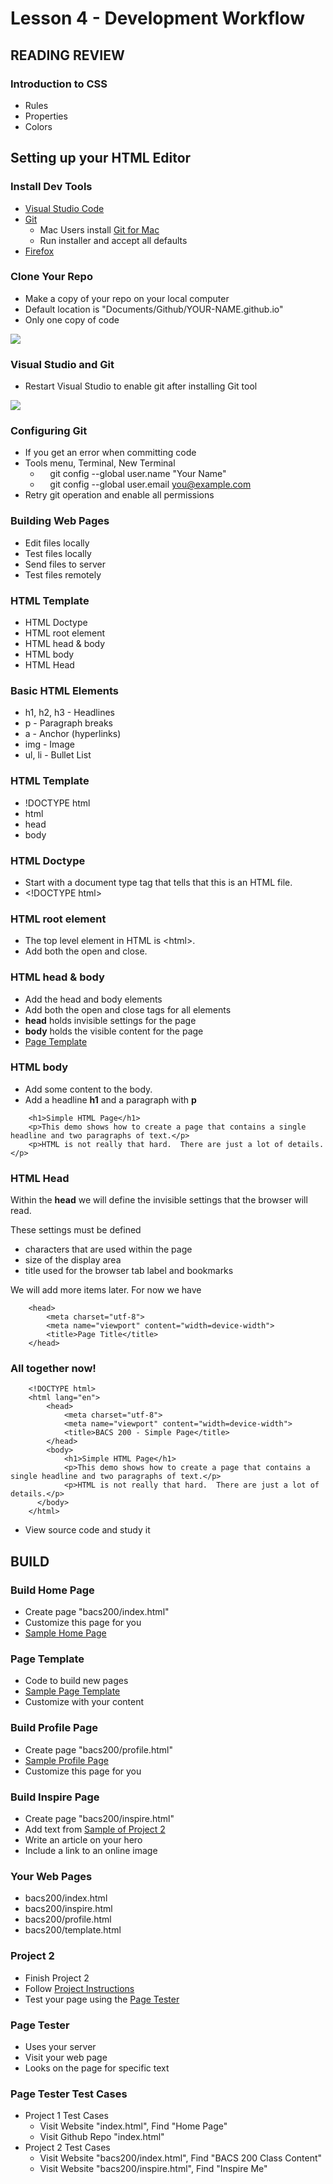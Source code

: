 # Lesson 4 - Development Workflow


## READING REVIEW

### Introduction to CSS
* Rules
* Properties
* Colors

## Setting up your HTML Editor

### Install Dev Tools
* [Visual Studio Code](https://code.visualstudio.com/) 
* [Git](https://git-scm.com/)
    * Mac Users install [Git for Mac](https://sourceforge.net/projects/git-osx-installer/files/latest/download)
    * Run installer and accept all defaults
* [Firefox](https://www.mozilla.org/en-US/firefox/new/)


### Clone Your Repo
* Make a copy of your repo on your local computer
* Default location is "Documents/Github/YOUR-NAME.github.io"
* Only one copy of code

![](img/vs-open.png)


### Visual Studio and Git
* Restart Visual Studio to enable git after installing Git tool

![](img/vs-git.png)


### Configuring Git
* If you get an error when committing code
* Tools menu, Terminal, New Terminal
    -     git config --global user.name "Your Name"
    -     git config --global user.email you@example.com
* Retry git operation and enable all permissions


### Building Web Pages
* Edit files locally
* Test files locally
* Send files to server
* Test files remotely


### HTML Template
* HTML Doctype
* HTML root element
* HTML head & body
* HTML body
* HTML Head


### Basic HTML Elements
* h1, h2, h3 - Headlines
* p - Paragraph breaks
* a - Anchor (hyperlinks)
* img - Image 
* ul, li - Bullet List 


### HTML Template
* !DOCTYPE html
* html
* head
* body


### HTML Doctype
* Start with a document type tag that tells that this is an HTML file.
* &lt;!DOCTYPE html&gt;


### HTML root element
* The top level element in HTML is &lt;html&gt;.   
* Add both the open and close.


### HTML head & body
* Add the head and body elements
* Add both the open and close tags for all elements
* **head** holds invisible settings for the page
* **body** holds the visible content for the page
* [Page Template](https://mark-seaman.github.io/demo/week2/template.html)


### HTML body

* Add some content to the body.
* Add a headline **h1** and a paragraph with **p**

```
    <h1>Simple HTML Page</h1>
    <p>This demo shows how to create a page that contains a single headline and two paragraphs of text.</p>
    <p>HTML is not really that hard.  There are just a lot of details.</p>
```


### HTML Head

Within the **head** we will define the invisible settings that the browser will read.

These settings must be defined

* characters that are used within the page
* size of the display area
* title used for the browser tab label and bookmarks

We will add more items later.  For now we have

```
    <head>
        <meta charset="utf-8">
        <meta name="viewport" content="width=device-width">
        <title>Page Title</title>
    </head>
```


### All together now!

```
    <!DOCTYPE html>
    <html lang="en">
        <head>
            <meta charset="utf-8">
            <meta name="viewport" content="width=device-width">
            <title>BACS 200 - Simple Page</title>
        </head>
        <body>
            <h1>Simple HTML Page</h1>
            <p>This demo shows how to create a page that contains a single headline and two paragraphs of text.</p>
            <p>HTML is not really that hard.  There are just a lot of details.</p>
      </body>
    </html>
```

* View source code and study it



## BUILD

### Build Home Page
* Create page "bacs200/index.html"
* Customize this page for you
* [Sample Home Page](https://github.com/Mark-Seaman/Mark-Seaman.github.io/blob/master/demo/week2/index.html)


### Page Template
* Code to build new pages
* [Sample Page Template](https://github.com/Mark-Seaman/Mark-Seaman.github.io/blob/master/demo/week2/template.html)
* Customize with your content


### Build Profile Page
* Create page "bacs200/profile.html"
* [Sample Profile Page](https://github.com/Mark-Seaman/Mark-Seaman.github.io/blob/master/demo/week2/profile.html)
* Customize this page for you


### Build Inspire Page
* Create page "bacs200/inspire.html"
* Add text from [Sample of Project 2](https://github.com/Mark-Seaman/Mark-Seaman.github.io/blob/master/demo/week2/inspire.html)
* Write an article on your hero 
* Include a link to an online image


### Your Web Pages
* bacs200/index.html
* bacs200/inspire.html
* bacs200/profile.html
* bacs200/template.html


### Project 2
* Finish Project 2
* Follow <a href="../project/02">Project Instructions</a>
* Test your page using the <a href="/student/bacs200/test">Page Tester</a>


### Page Tester
* Uses your server
* Visit your web page
* Looks on the page for specific text


### Page Tester Test Cases
* Project 1 Test Cases
    * Visit Website "index.html", Find "Home Page" 
    * Visit Github Repo "index.html"
* Project 2 Test Cases
    * Visit Website "bacs200/index.html", Find "BACS 200 Class Content" 
    * Visit Website "bacs200/inspire.html", Find "Inspire Me" 

